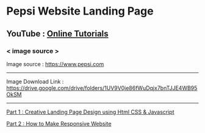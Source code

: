 # Pepsi Website Landing Page

## YouTube : [Online Tutorials](https://www.youtube.com/channel/UCbwXnUipZsLfUckBPsC7Jog)

### < image source >

Image source : https://www.pepsi.com

---

Image Download Link : https://drive.google.com/drive/folders/1UV9V0je86fWuDqjx7bnTJJE4WB95OkSM

---

[Part 1 : Creative Landing Page Design using Html CSS & Javascript](https://www.youtube.com/watch?v=s_z5laE4KTw&list=RDCMUCbwXnUipZsLfUckBPsC7Jog&start_radio=1&t=5s)

[Part 2 : How to Make Responsive Website](https://www.youtube.com/watch?v=hlYbsAnn3LM&t=0s)
